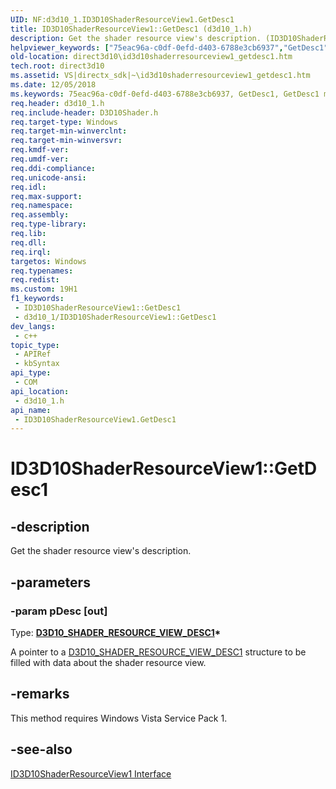 ```yaml
---
UID: NF:d3d10_1.ID3D10ShaderResourceView1.GetDesc1
title: ID3D10ShaderResourceView1::GetDesc1 (d3d10_1.h)
description: Get the shader resource view's description. (ID3D10ShaderResourceView1.GetDesc1)
helpviewer_keywords: ["75eac96a-c0df-0efd-d403-6788e3cb6937","GetDesc1","GetDesc1 method [Direct3D 10]","GetDesc1 method [Direct3D 10]","ID3D10ShaderResourceView1 interface","ID3D10ShaderResourceView1 interface [Direct3D 10]","GetDesc1 method","ID3D10ShaderResourceView1.GetDesc1","ID3D10ShaderResourceView1::GetDesc1","d3d10_1/ID3D10ShaderResourceView1::GetDesc1","direct3d10.id3d10shaderresourceview1_getdesc1"]
old-location: direct3d10\id3d10shaderresourceview1_getdesc1.htm
tech.root: direct3d10
ms.assetid: VS|directx_sdk|~\id3d10shaderresourceview1_getdesc1.htm
ms.date: 12/05/2018
ms.keywords: 75eac96a-c0df-0efd-d403-6788e3cb6937, GetDesc1, GetDesc1 method [Direct3D 10], GetDesc1 method [Direct3D 10],ID3D10ShaderResourceView1 interface, ID3D10ShaderResourceView1 interface [Direct3D 10],GetDesc1 method, ID3D10ShaderResourceView1.GetDesc1, ID3D10ShaderResourceView1::GetDesc1, d3d10_1/ID3D10ShaderResourceView1::GetDesc1, direct3d10.id3d10shaderresourceview1_getdesc1
req.header: d3d10_1.h
req.include-header: D3D10Shader.h
req.target-type: Windows
req.target-min-winverclnt: 
req.target-min-winversvr: 
req.kmdf-ver: 
req.umdf-ver: 
req.ddi-compliance: 
req.unicode-ansi: 
req.idl: 
req.max-support: 
req.namespace: 
req.assembly: 
req.type-library: 
req.lib: 
req.dll: 
req.irql: 
targetos: Windows
req.typenames: 
req.redist: 
ms.custom: 19H1
f1_keywords:
 - ID3D10ShaderResourceView1::GetDesc1
 - d3d10_1/ID3D10ShaderResourceView1::GetDesc1
dev_langs:
 - c++
topic_type:
 - APIRef
 - kbSyntax
api_type:
 - COM
api_location:
 - d3d10_1.h
api_name:
 - ID3D10ShaderResourceView1.GetDesc1
---
```


# ID3D10ShaderResourceView1::GetDesc1


## -description

Get the shader resource view's description.

## -parameters

### -param pDesc [out]

Type: <b><a href="/windows/desktop/api/d3d10_1/ns-d3d10_1-d3d10_shader_resource_view_desc1">D3D10_SHADER_RESOURCE_VIEW_DESC1</a>*</b>

A pointer to a <a href="/windows/desktop/api/d3d10_1/ns-d3d10_1-d3d10_shader_resource_view_desc1">D3D10_SHADER_RESOURCE_VIEW_DESC1</a> structure to be filled with data about the shader resource view.

## -remarks

This method requires Windows Vista Service Pack 1.

## -see-also

<a href="/windows/desktop/api/d3d10_1/nn-d3d10_1-id3d10shaderresourceview1">ID3D10ShaderResourceView1 Interface</a>
